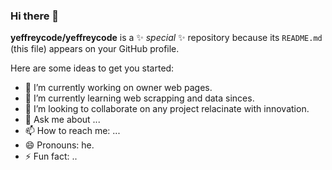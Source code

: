 ### Hi there 👋
**yeffreycode/yeffreycode** is a ✨ _special_ ✨ repository because its `README.md` (this file) appears on your GitHub profile.

Here are some ideas to get you started:

- 🔭 I’m currently working on owner web pages.
- 🌱 I’m currently learning web scrapping and data sinces.
- 👯 I’m looking to collaborate on any project relacinate with innovation.
- 💬 Ask me about ...
- 📫 How to reach me: ...
- 😄 Pronouns: he.
- ⚡ Fun fact: ..
